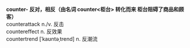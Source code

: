 **counter- 反对，相反（由名词 counter<柜台> 转化而来 柜台阻碍了商品和顾客）**   
counterattack n./v. 反击  
countereffect n. 反效果  
countertrend [ˈkaʊntəˌtrend] n. 反潮流  